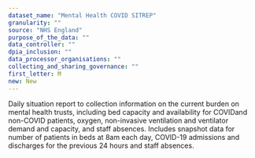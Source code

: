 ```yaml
---
dataset_name: "Mental Health COVID SITREP"
granularity: ""
source: "NHS England"
purpose_of_the_data: ""
data_controller: ""
dpia_inclusion: ""
data_processor_organisations: ""
collecting_and_sharing_governance: ""
first_letter: M
new: New
---
```

Daily situation report to collection information on the current burden on mental health trusts, including bed capacity and availability for COVIDand non-COVID patients, oxygen, non-invasive ventilation and ventilator demand and capacity, and staff absences. Includes snapshot data for number of patients in beds at 8am each day, COVID-19 admissions and discharges for the previous 24 hours and staff absences.